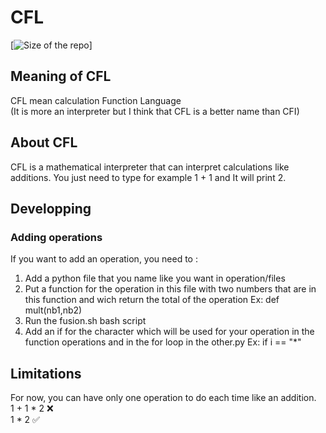 # CFL
[![Size of the repo](https://img.shields.io/github/repo-size/Vinz2008/cfl)]

## Meaning of CFL
CFL mean calculation Function Language  
(It is more an interpreter but I think that CFL is a better name than CFI)
## About CFL
CFL is a mathematical interpreter that can interpret calculations like additions. You just need to type for example 1 + 1 and It will print 2. 
## Developping
### Adding operations 
If you want to add an operation, you need to :
<ol>
  <li>Add a python file that you name like you want in operation/files</li>
  <li>Put a function for the operation in this file with two numbers that are in this function and wich return the total of the operation Ex: def mult(nb1,nb2)</li>
  <li>Run the fusion.sh bash script</li>
  <li>Add an if for the character which will be used for your operation in the function operations and in the for loop in the other.py Ex: if i == "*"</li>
  
</ol>

## Limitations
For now, you can have only one operation to do each time like an addition.  
1 + 1 * 2 ❌  
1 * 2 ✅  
